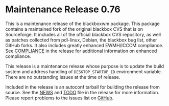 [blackboxwm -- release notes.  2020-02-11]: #

Maintenance Release 0.76
========================

This is a maintenance release of the blackboxwm package.  This package
contains a maintained fork of the original blackbox CVS that is on
Sourceforge.  It includes all of the official blackbox CVS repository,
as well as patches collected from pdl-linux, Debian, the blackbox bug
list, other GitHub forks.  It also includes greatly enhanced EWMH/ICCCM
compliance.  See [COMPLIANCE](COMPLIANCE) in the release for additional
information on enhanced compliance.

This release is a maintenance release whose purpose is to update
the build system and address handling of `DESKTOP_STARTUP_ID`
environment variable.  There are no outstanding issues at the time of
release.

Included in the release is an autoconf tarball for building the release
from source.  See the [NEWS](NEWS) and [TODO](TODO) file in the release
for more information.  Please report problems to the issues list on
[GitHub](https://github.com/bbidulock/blackboxwm/issues).

[ vim: set ft=markdown sw=4 tw=72 nocin nosi fo+=tcqlorn spell: ]: #
